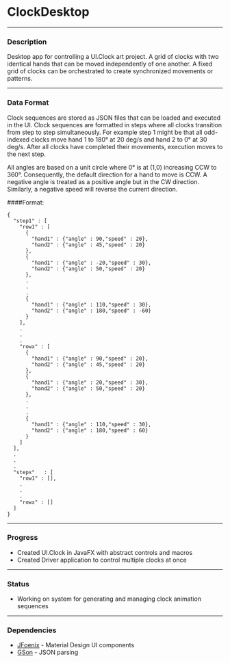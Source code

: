 # ClockDesktop
***
### Description
Desktop app for controlling a UI.Clock art project. A grid of clocks with two identical hands that
can be moved independently of one another. A fixed grid of clocks can be orchestrated to create
synchronized movements or patterns.
***
### Data Format
Clock sequences are stored as JSON files that can be loaded and executed in the UI. 
Clock sequences are formatted in steps where all clocks transition from step to step 
simultaneously. For example step 1 might be that all odd-indexed clocks move 
hand 1 to 180&deg; at 20 deg/s and hand 2 to 0&deg; at 30 deg/s. After all clocks 
have completed their movements, execution moves to the next step.

All angles are based on a unit circle where 0&deg; is at (1,0) increasing CCW to 360&deg;.
Consequently, the default direction for a hand to move is CCW. A negative angle is 
treated as a positive angle but in the CW direction. Similarly, a negative speed will 
reverse the current direction.

####Format:
```
{
  "step1" : [
    "row1" : [
      {
        "hand1" : {"angle" : 90,"speed" : 20},
        "hand2" : {"angle" : 45,"speed" : 20}
      },
      {
        "hand1" : {"angle" : -20,"speed" : 30},
        "hand2" : {"angle" : 50,"speed" : 20}
      },
      .
      .
      .
      {
        "hand1" : {"angle" : 110,"speed" : 30},
        "hand2" : {"angle" : 180,"speed" : -60}
      }
    ],
    .
    .
    .
    "rowx" : [
      {
        "hand1" : {"angle" : 90,"speed" : 20},
        "hand2" : {"angle" : 45,"speed" : 20}
      },
      {
        "hand1" : {"angle" : 20,"speed" : 30},
        "hand2" : {"angle" : 50,"speed" : 20}
      },
      .
      .
      .
      {
        "hand1" : {"angle" : 110,"speed" : 30},
        "hand2" : {"angle" : 180,"speed" : 60}
      }
    ]
  ],
  .
  .
  .
  "stepx"   : [
    "row1" : [],
    .
    .
    .
    "rowx" : []
  ]      
}

```
***
### Progress
* Created UI.Clock in JavaFX with abstract controls and macros
* Created Driver application to control multiple clocks at once
***
### Status
* Working on system for generating and managing clock animation sequences
***
### Dependencies
* [JFoenix](http://www.jfoenix.com/) - Material Design UI components
* [GSon](https://github.com/google/gson) - JSON parsing